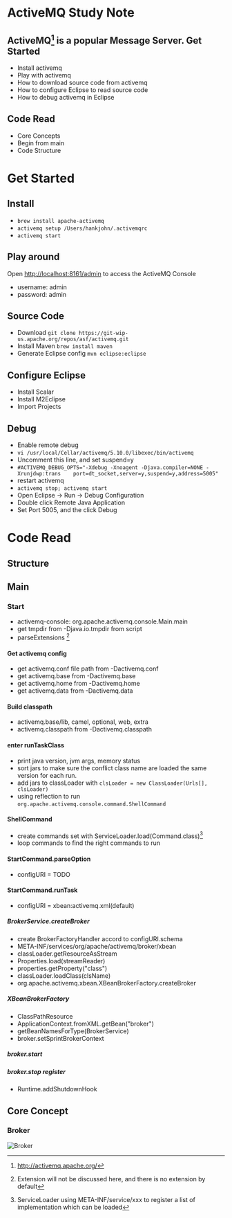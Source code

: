 ActiveMQ Study Note
====
ActiveMQ[^1] is a popular Message Server.
Get Started
----
* Install activemq
* Play with activemq
* How to download source code from activemq
* How to configure Eclipse to read source code
* How to debug activemq in Eclipse

Code Read
---
* Core Concepts
* Begin from main
* Code Structure

# Get Started

## Install
* ```brew install apache-activemq```
* ```activemq setup /Users/hankjohn/.activemqrc```
* ```activemq start```

## Play around
Open <http://localhost:8161/admin> to access the ActiveMQ Console
* username: admin
* password: admin

## Source Code
* Download ```git clone https://git-wip-us.apache.org/repos/asf/activemq.git``` 
* Install Maven ```brew install maven```
* Generate Eclipse config ```mvn eclipse:eclipse```

## Configure Eclipse
* Install Scalar
* Install M2Eclipse
* Import Projects

## Debug
* Enable remote debug 
* ```vi /usr/local/Cellar/activemq/5.10.0/libexec/bin/activemq```
* Uncomment this line, and set suspend=y
* ```#ACTIVEMQ_DEBUG_OPTS="-Xdebug -Xnoagent -Djava.compiler=NONE -Xrunjdwp:trans    port=dt_socket,server=y,suspend=y,address=5005"```
* restart activemq
* ```activemq stop; activemq start```
* Open Eclipse -> Run -> Debug Configuration
* Double click Remote Java Application
* Set Port 5005, and the click Debug

# Code Read
## Structure
## Main
### Start
* activemq-console: org.apache.activemq.console.Main.main
* get tmpdir from -Djava.io.tmpdir from script
* parseExtensions [^2]

#### Get activemq config
* get activemq.conf file path from -Dactivemq.conf
* get activemq.base from -Dactivemq.base
* get activemq.home from -Dactivemq.home
* get activemq.data from -Dactivemq.data

#### Build classpath
* activemq.base/lib, camel, optional, web, extra
* activemq.classpath from -Dactivemq.classpath

#### enter runTaskClass
* print java version, jvm args, memory status
* sort jars to make sure the conflict class name are loaded the same version for each run.
* add jars to classLoader with 
```clsLoader = new ClassLoader(Urls[], clsLoader)```
* using reflection to run ```org.apache.activemq.console.command.ShellCommand```

#### ShellCommand
* create commands set with ServiceLoader.load(Command.class)[^3]
* loop commands to find the right commands to run

#### StartCommand.parseOption
* configURI = TODO

#### StartCommand.runTask
* configURI = xbean:activemq.xml(default)

##### BrokerService.createBroker
* create BrokerFactoryHandler accord to configURI.schema
* META-INF/services/org/apache/activemq/broker/xbean
* classLoader.getResourceAsStream
* Properties.load(streamReader)
* properties.getProperty("class")
* classLoader.loadClass(clsName)
* org.apache.activemq.xbean.XBeanBrokerFactory.createBroker

##### XBeanBrokerFactory
* ClassPathResource
* ApplicationContext.fromXML.getBean("broker")
* getBeanNamesForType(BrokerService)
* broker.setSprintBrokerContext

##### broker.start

##### broker.stop register
* Runtime.addShutdownHook

## Core Concept
### Broker
![Broker](http://hankjin.github.io/image/ActiveMQBroker.png)
[^1]: http://activemq.apache.org/
[^2]: Extension will not be discussed here, and there is no extension by default
[^3]: ServiceLoader using META-INF/service/xxx to register a list of implementation which can be loaded
